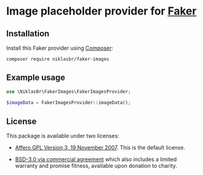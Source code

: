 # Image placeholder provider for [Faker](https://github.com/FakerPHP/Faker)


## Installation

Install this Faker provider using [Composer](https://getcomposer.org/):
```shell
composer require niklasbr/faker-images
```


## Example usage

```php
use \NiklasBr\FakerImages\FakerImagesProvider;

$imageData = FakerImagesProvider::imageData();
```

## License

This package is available under two licenses:

- [Affero GPL Version 3, 19 November 2007](LICENSE-AGPL-3.0.md). This is the default license.

- [BSD-3.0 via commercial agreement](LICENSE-Commercial.md) which also includes a limited warranty and promise fitness, available upon donation to charity.
